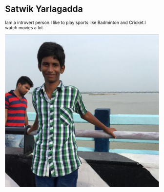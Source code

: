 # Satwik Yarlagadda
Iam a introvert person.I like to play sports like Badminton and Cricket.I watch movies a lot.

![myself](myself.jpg)
